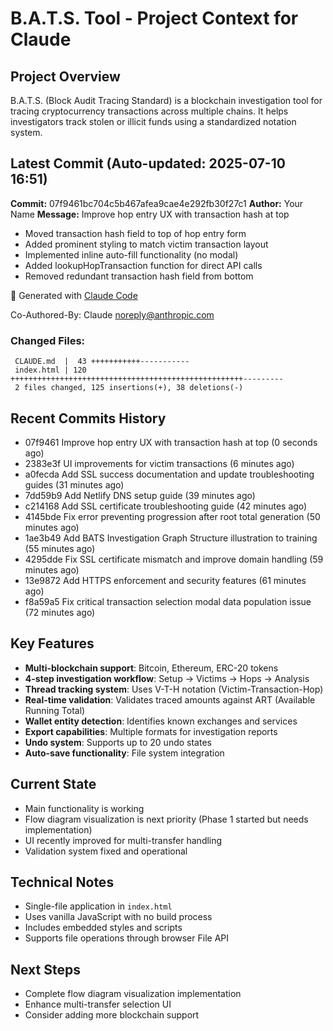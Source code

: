 # B.A.T.S. Tool - Project Context for Claude

## Project Overview
B.A.T.S. (Block Audit Tracing Standard) is a blockchain investigation tool for tracing cryptocurrency transactions across multiple chains. It helps investigators track stolen or illicit funds using a standardized notation system.

## Latest Commit (Auto-updated: 2025-07-10 16:51)

**Commit:** 07f9461bc704c5b467afea9cae4e292fb30f27c1
**Author:** Your Name
**Message:** Improve hop entry UX with transaction hash at top

- Moved transaction hash field to top of hop entry form
- Added prominent styling to match victim transaction layout
- Implemented inline auto-fill functionality (no modal)
- Added lookupHopTransaction function for direct API calls
- Removed redundant transaction hash field from bottom

🤖 Generated with [Claude Code](https://claude.ai/code)

Co-Authored-By: Claude <noreply@anthropic.com>

### Changed Files:
```
 CLAUDE.md  |  43 +++++++++++-----------
 index.html | 120 ++++++++++++++++++++++++++++++++++++++++++++++++++++---------
 2 files changed, 125 insertions(+), 38 deletions(-)
```

## Recent Commits History

- 07f9461 Improve hop entry UX with transaction hash at top (0 seconds ago)
- 2383e3f UI improvements for victim transactions (6 minutes ago)
- a0fecda Add SSL success documentation and update troubleshooting guides (31 minutes ago)
- 7dd59b9 Add Netlify DNS setup guide (39 minutes ago)
- c214168 Add SSL certificate troubleshooting guide (42 minutes ago)
- 4145bde Fix error preventing progression after root total generation (50 minutes ago)
- 1ae3b49 Add BATS Investigation Graph Structure illustration to training (55 minutes ago)
- 4295dde Fix SSL certificate mismatch and improve domain handling (59 minutes ago)
- 13e9872 Add HTTPS enforcement and security features (61 minutes ago)
- f8a59a5 Fix critical transaction selection modal data population issue (72 minutes ago)

## Key Features
- **Multi-blockchain support**: Bitcoin, Ethereum, ERC-20 tokens
- **4-step investigation workflow**: Setup → Victims → Hops → Analysis
- **Thread tracking system**: Uses V-T-H notation (Victim-Transaction-Hop)
- **Real-time validation**: Validates traced amounts against ART (Available Running Total)
- **Wallet entity detection**: Identifies known exchanges and services
- **Export capabilities**: Multiple formats for investigation reports
- **Undo system**: Supports up to 20 undo states
- **Auto-save functionality**: File system integration

## Current State
- Main functionality is working
- Flow diagram visualization is next priority (Phase 1 started but needs implementation)
- UI recently improved for multi-transfer handling
- Validation system fixed and operational

## Technical Notes
- Single-file application in `index.html`
- Uses vanilla JavaScript with no build process
- Includes embedded styles and scripts
- Supports file operations through browser File API

## Next Steps
- Complete flow diagram visualization implementation
- Enhance multi-transfer selection UI
- Consider adding more blockchain support
